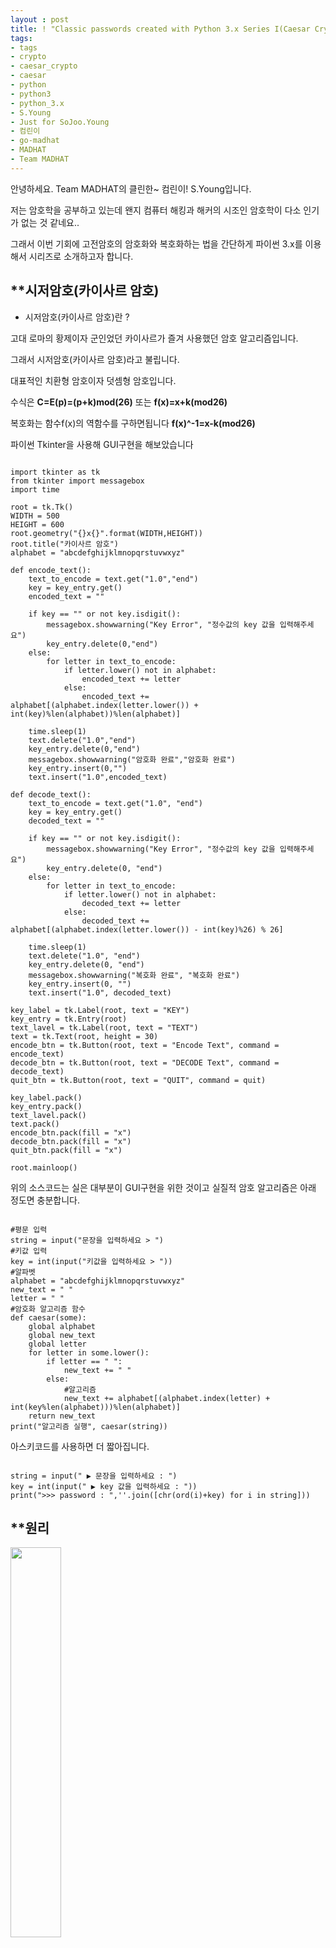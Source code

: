 ```yaml
---
layout : post
title: ! "Classic passwords created with Python 3.x Series I(Caesar Crypto)"
tags:
- tags
- crypto
- caesar_crypto
- caesar
- python
- python3
- python_3.x
- S.Young
- Just for SoJoo.Young
- 컴린이
- go-madhat
- MADHAT
- Team MADHAT
---
```


안녕하세요. Team MADHAT의 클린한~ 컴린이! S.Young입니다.

저는 암호학을 공부하고 있는데 왠지 컴퓨터 해킹과 해커의 시조인 암호학이 다소 인기가 없는 것 같네요..

그래서 이번 기회에 고전암호의 암호화와 복호화하는 법을 간단하게 파이썬 3.x를 이용해서 시리즈로 소개하고자 합니다.


**시저암호(카이사르 암호)
------
* 시저암호(카이사르 암호)란 ? 

고대 로마의 황제이자 군인었던 카이사르가 즐겨 사용했던 암호 알고리즘입니다.

그래서 시저암호(카이사르 암호)라고 불립니다.

대표적인 치환형 암호이자 덧셈형 암호입니다.

수식은 **C=E(p)=(p+k)mod(26)** 또는 **f(x)=x+k(mod26)**

복호화는 함수f(x)의 역함수를 구하면됩니다 **f(x)^-1=x-k(mod26)**

파이썬 Tkinter을 사용해 GUI구현을 해보았습니다
<pre><code>
import tkinter as tk
from tkinter import messagebox
import time

root = tk.Tk()
WIDTH = 500
HEIGHT = 600
root.geometry("{}x{}".format(WIDTH,HEIGHT))
root.title("카이사르 암호")
alphabet = "abcdefghijklmnopqrstuvwxyz"

def encode_text():
    text_to_encode = text.get("1.0","end")
    key = key_entry.get()
    encoded_text = ""

    if key == "" or not key.isdigit():
        messagebox.showwarning("Key Error", "정수값의 key 값을 입력해주세요")
        key_entry.delete(0,"end")
    else:
        for letter in text_to_encode:
            if letter.lower() not in alphabet:
                encoded_text += letter
            else:
                encoded_text += alphabet[(alphabet.index(letter.lower()) + int(key)%len(alphabet))%len(alphabet)]

    time.sleep(1)
    text.delete("1.0","end")
    key_entry.delete(0,"end")
    messagebox.showwarning("암호화 완료","암호화 완료")
    key_entry.insert(0,"")
    text.insert("1.0",encoded_text)

def decode_text():
    text_to_encode = text.get("1.0", "end")
    key = key_entry.get()
    decoded_text = ""

    if key == "" or not key.isdigit():
        messagebox.showwarning("Key Error", "정수값의 key 값을 입력해주세요")
        key_entry.delete(0, "end")
    else:
        for letter in text_to_encode:
            if letter.lower() not in alphabet:
                decoded_text += letter
            else:
                decoded_text += alphabet[(alphabet.index(letter.lower()) - int(key)%26) % 26]

    time.sleep(1)
    text.delete("1.0", "end")
    key_entry.delete(0, "end")
    messagebox.showwarning("복호화 완료", "복호화 완료")
    key_entry.insert(0, "")
    text.insert("1.0", decoded_text)

key_label = tk.Label(root, text = "KEY")
key_entry = tk.Entry(root)
text_lavel = tk.Label(root, text = "TEXT")
text = tk.Text(root, height = 30)
encode_btn = tk.Button(root, text = "Encode Text", command = encode_text)
decode_btn = tk.Button(root, text = "DECODE Text", command = decode_text)
quit_btn = tk.Button(root, text = "QUIT", command = quit)

key_label.pack()
key_entry.pack()
text_lavel.pack()
text.pack()
encode_btn.pack(fill = "x")
decode_btn.pack(fill = "x")
quit_btn.pack(fill = "x")

root.mainloop()
</code></pre>


위의 소스코드는 실은 대부분이 GUI구현을 위한 것이고 실질적 암호 알고리즘은 아래 정도면 충분합니다.
<pre><code>
#평문 입력
string = input("문장을 입력하세요 > ")
#키값 입력
key = int(input("키값을 입력하세요 > "))
#알파벳
alphabet = "abcdefghijklmnopqrstuvwxyz"
new_text = " "
letter = " "
#암호화 알고리즘 함수
def caesar(some):
    global alphabet
    global new_text
    global letter
    for letter in some.lower():
        if letter == " ":
            new_text += " "
        else:
            #알고리즘
            new_text += alphabet[(alphabet.index(letter) + int(key%len(alphabet)))%len(alphabet)]
    return new_text
print("알고리즘 실행", caesar(string))
</code></pre>

아스키코드를 사용하면 더 짧아집니다.
<pre><code>
string = input(" ▶ 문장을 입력하세요 : ")
key = int(input(" ▶ key 값을 입력하세요 : "))
print(">>> password : ",''.join([chr(ord(i)+key) for i in string]))
</code></pre>

**원리
------
<img src="https://github.com/go-madhat/go-madhat.github.io/blob/master/images/Classic%20passwords%20created%20with%20Python%203.x%20Series%20I(Caesar%20Crypto)/caesar_cipher_left_shift_of_19_circle.png" width="40%">

아주 간단하게도 그림에서 보시는대로 두 문자열을 서로 맞댄 후 한 문자열을 이동한 것입니다.
이동한 칸 수가 바로 우리가 키값이라고 부르는 그것이죠.

![caesar_cipher_left_shift_of_3-svg](https://github.com/go-madhat/go-madhat.github.io/blob/master/images/Classic%20passwords%20created%20with%20Python%203.x%20Series%20I(Caesar%20Crypto)/caesar_cipher_left_shift_of_3-svg.png)

A B C **D** E F G H I J K
    
=> > >

__a__ b c d e f g h i j k

키값 3 입력 == 3칸 이동

************
보다시피 암호 알고리즘이 널리 알려져있고 키값의 경우의 수가 고작 25가지 밖에 안되기 때문에 복호화시 그냥 경우의 수를 다 때려박아서 암호해제가 가능하고 실제로 그렇게 복호화해서 손쉽게 키값과 평문을 역추적하는 쉬운? 암호 알고리즘입니다.

딱히 설명할 것도 없이 너무나 쉽다?보니 암호 알고리즘에 입문하기 아주 좋은 예제라고 생각되는데요.

다음번에는 파이썬3.x를 이용해 다 때려박아서 시저암호(카이사르 암호)를 복호화는 법(전수대입)과 시저암호(카이사르 암호)보다 조금 더 복잡한 치환형암호를 소개하겠습니다.

긴 글 읽어주셔서 감사합니다.
